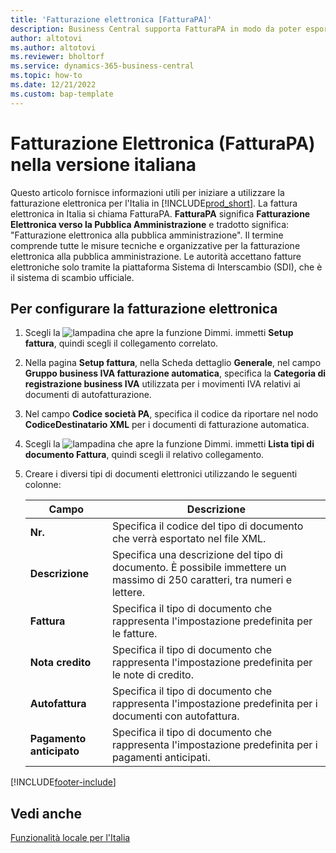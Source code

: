 ```yaml
---
title: 'Fatturazione elettronica [FatturaPA]'
description: Business Central supporta FatturaPA in modo da poter esportare fatture di vendita e note di credito come documenti elettronici secondo le regole italiane.
author: altotovi
ms.author: altotovi
ms.reviewer: bholtorf
ms.service: dynamics-365-business-central
ms.topic: how-to
ms.date: 12/21/2022
ms.custom: bap-template
---
```

# Fatturazione Elettronica (FatturaPA) nella versione italiana

Questo articolo fornisce informazioni utili per iniziare a utilizzare la fatturazione elettronica per l'Italia in [!INCLUDE[prod_short](../../includes/prod_short.md)].
La fattura elettronica in Italia si chiama FatturaPA. **FatturaPA** significa **Fatturazione Elettronica verso la Pubblica Amministrazione** e tradotto significa: "Fatturazione elettronica alla pubblica amministrazione". Il termine comprende tutte le misure tecniche e organizzative per la fatturazione elettronica alla pubblica amministrazione. Le autorità accettano fatture elettroniche solo tramite la piattaforma Sistema di Interscambio (SDI), che è il sistema di scambio ufficiale.

## Per configurare la fatturazione elettronica

1. Scegli la ![lampadina che apre la funzione Dimmi.](../../media/ui-search/search_small.png "Informazioni sull'operazione che si desidera eseguire") immetti **Setup fattura**, quindi scegli il collegamento correlato.
2. Nella pagina **Setup fattura**, nella Scheda dettaglio **Generale**, nel campo **Gruppo business IVA fatturazione automatica**, specifica la **Categoria di registrazione business IVA** utilizzata per i movimenti IVA relativi ai documenti di autofatturazione.
3. Nel campo **Codice società PA**, specifica il codice da riportare nel nodo **CodiceDestinatario XML** per i documenti di fatturazione automatica.
4. Scegli la ![lampadina che apre la funzione Dimmi.](../../media/ui-search/search_small.png "Informazioni sull'operazione che si desidera eseguire") immetti **Lista tipi di documento Fattura**, quindi scegli il relativo collegamento.  
5. Creare i diversi tipi di documenti elettronici utilizzando le seguenti colonne:

   |Campo|Descrizione|  
   |------------------------------------|---------------------------------------|
   |**Nr.**| Specifica il codice del tipo di documento che verrà esportato nel file XML.|
   |**Descrizione**|Specifica una descrizione del tipo di documento. È possibile immettere un massimo di 250 caratteri, tra numeri e lettere.|
   |**Fattura**|Specifica il tipo di documento che rappresenta l'impostazione predefinita per le fatture.|
   |**Nota credito**|Specifica il tipo di documento che rappresenta l'impostazione predefinita per le note di credito.|
   |**Autofattura**|Specifica il tipo di documento che rappresenta l'impostazione predefinita per i documenti con autofattura.|
   |**Pagamento anticipato**|Specifica il tipo di documento che rappresenta l'impostazione predefinita per i pagamenti anticipati.|

[!INCLUDE[footer-include](../../includes/footer-banner.md)]

## Vedi anche

[Funzionalità locale per l'Italia](italy-local-functionality.md)
